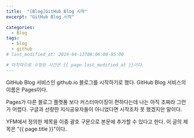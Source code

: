 ```yaml
---
title:  "[Blog]GitHub Blog 시작"
excerpt: "GitHub Blog 시작"

categories:
  - Blog
tags:
  - blog
  - github
# last_modified_at: 2019-04-13T08:06:00-05:00

# 마지막으로 수정된 시간은 {{ page.last_modified_at }}이다.
---
```


GitHub Blog 서비스인 github.io 블로그를 시작하기로 했다.
GitHub Blog 서비스의 이름은 Pages이다.

Pages가 다른 블로그 플랫폼 보다 커스터마이징이 편하다는데
나는 아직 초짜라 그런가 어렵다.
구글과 선량한 지식공유자들이 아니었다면 시작조차 못 했겠지만 말이다.

YFM에서 정의한 제목을 이중 괄호 구문으로 본문에 추가할 수 있다고 한다.
이 글의 제목은 "{{ page.title }}"이다.
